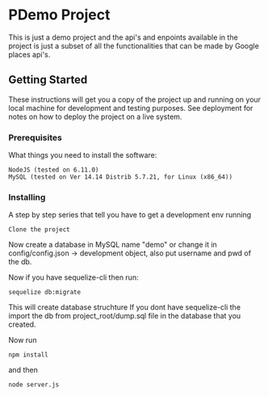 # PDemo Project

This is just a demo project and the api's and enpoints available in the project is just a subset of all the functionalities that can be made
by Google places api's. 

## Getting Started

These instructions will get you a copy of the project up and running on your local machine for development and testing purposes. See deployment for notes on how to deploy the project on a live system.

### Prerequisites

What things you need to install the software:

```
NodeJS (tested on 6.11.0)
MySQL (tested on Ver 14.14 Distrib 5.7.21, for Linux (x86_64))
```

### Installing

A step by step series that tell you have to get a development env running

```
Clone the project

```
Now create a database in MySQL name "demo" or change it in config/config.json -> development object, also put username and pwd
of the db.

Now if you have sequelize-cli then run:

```
sequelize db:migrate
```
This will create database struchture
If you dont have sequelize-cli the import the db from project_root/dump.sql file in the database that you created.

Now run

```
npm install
```
 and then
 
```
node server.js
```
 
